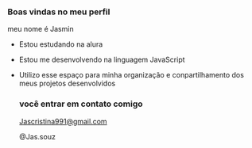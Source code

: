 ### Boas vindas no meu perfil

meu nome é Jasmin

- Estou estudando na alura
- Estou me desenvolvendo na linguagem JavaScript
- Utilizo esse espaço para minha organização e conpartilhamento dos meus projetos desenvolvidos

  ### você entrar em contato comigo

  Jascristina991@gmail.com

  @Jas.souz
